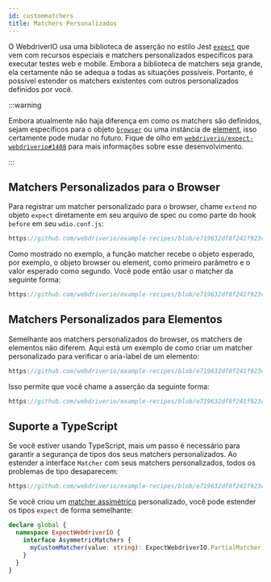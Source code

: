 ```yaml
---
id: custommatchers
title: Matchers Personalizados
---
```


O WebdriverIO usa uma biblioteca de asserção no estilo Jest [`expect`](https://webdriver.io/docs/api/expect-webdriverio) que vem com recursos especiais e matchers personalizados específicos para executar testes web e mobile. Embora a biblioteca de matchers seja grande, ela certamente não se adequa a todas as situações possíveis. Portanto, é possível estender os matchers existentes com outros personalizados definidos por você.

:::warning

Embora atualmente não haja diferença em como os matchers são definidos, sejam específicos para o objeto [`browser`](/docs/api/browser) ou uma instância de [element](/docs/api/element), isso certamente pode mudar no futuro. Fique de olho em [`webdriverio/expect-webdriverio#1408`](https://github.com/webdriverio/expect-webdriverio/issues/1408) para mais informações sobre esse desenvolvimento.

:::

## Matchers Personalizados para o Browser

Para registrar um matcher personalizado para o browser, chame `extend` no objeto `expect` diretamente em seu arquivo de spec ou como parte do hook `before` em seu `wdio.conf.js`:

```js reference useHTTPS
https://github.com/webdriverio/example-recipes/blob/e719632df8f241f923c8d9301aab6bccee5cb109/customMatchers/example.ts#L3-L18
```

Como mostrado no exemplo, a função matcher recebe o objeto esperado, por exemplo, o objeto browser ou element, como primeiro parâmetro e o valor esperado como segundo. Você pode então usar o matcher da seguinte forma:

```js reference useHTTPS
https://github.com/webdriverio/example-recipes/blob/e719632df8f241f923c8d9301aab6bccee5cb109/customMatchers/example.ts#L50-L52
```

## Matchers Personalizados para Elementos

Semelhante aos matchers personalizados do browser, os matchers de elementos não diferem. Aqui está um exemplo de como criar um matcher personalizado para verificar o aria-label de um elemento:

```js reference useHTTPS
https://github.com/webdriverio/example-recipes/blob/e719632df8f241f923c8d9301aab6bccee5cb109/customMatchers/example.ts#L20-L38
```

Isso permite que você chame a asserção da seguinte forma:

```js reference useHTTPS
https://github.com/webdriverio/example-recipes/blob/e719632df8f241f923c8d9301aab6bccee5cb109/customMatchers/example.ts#L54-L57
```

## Suporte a TypeScript

Se você estiver usando TypeScript, mais um passo é necessário para garantir a segurança de tipos dos seus matchers personalizados. Ao estender a interface `Matcher` com seus matchers personalizados, todos os problemas de tipo desaparecem:

```js reference useHTTPS
https://github.com/webdriverio/example-recipes/blob/e719632df8f241f923c8d9301aab6bccee5cb109/customMatchers/example.ts#L40-L47
```

Se você criou um [matcher assimétrico](https://jestjs.io/docs/expect#expectextendmatchers) personalizado, você pode estender os tipos `expect` de forma semelhante:

```ts
declare global {
  namespace ExpectWebdriverIO {
    interface AsymmetricMatchers {
      myCustomMatcher(value: string): ExpectWebdriverIO.PartialMatcher;
    }
  }
}
```